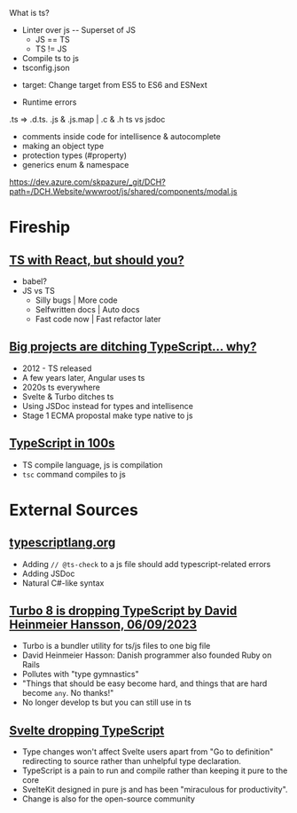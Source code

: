 What is ts?
* Linter over js -- Superset of JS
  * JS == TS
  * TS != JS
* Compile ts to js
*  tsconfig.json
  - target: Change target from ES5 to ES6 and ESNext
* Runtime errors

.ts => .d.ts. .js & .js.map | .c & .h
ts vs jsdoc
  - comments inside code for intellisence & autocomplete
  - making an object type
  - protection types (#property)
  - generics
enum & namespace

https://dev.azure.com/skpazure/_git/DCH?path=/DCH.Website/wwwroot/js/shared/components/modal.js

# Fireship
## [TS with React, but should you?](https://www.youtube.com/watch?v=ydkQlJhodio)
* babel?
* JS vs TS
  - Silly bugs | More code
  - Selfwritten docs | Auto docs
  - Fast code now | Fast refactor later

## [Big projects are ditching TypeScript... why?](https://www.youtube.com/watch?v=5ChkQKUzDCs)
* 2012 - TS released
* A few years later, Angular uses ts
* 2020s ts everywhere
* Svelte & Turbo ditches ts
* Using JSDoc instead for types and intellisence
* Stage 1 ECMA propostal make type native to js

## [TypeScript in 100s](https://www.youtube.com/watch?v=zQnBQ4tB3ZA)
* TS compile language, js is compilation
* `tsc` command compiles to js

# External Sources
## [typescriptlang.org](https://www.typescriptlang.org/)
* Adding `// @ts-check` to a js file should add typescript-related errors
* Adding JSDoc
* Natural C#-like syntax

## [Turbo 8 is dropping TypeScript by David Heinmeier Hansson, 06/09/2023](https://world.hey.com/dhh/turbo-8-is-dropping-typescript-70165c01)
* Turbo is a bundler utility for ts/js files to one big file
* David Heinmeier Hasson: Danish programmer also founded Ruby on Rails
* Pollutes with "type gymnastics"
* "Things that should be easy become hard, and things that are hard become `any`. No thanks!"
* No longer develop ts but you can still use in ts

## [Svelte dropping TypeScript](https://news.ycombinator.com/item?id=35892250)
* Type changes won't affect Svelte users apart from "Go to definition" redirecting to source rather than unhelpful type declaration.
* TypeScript is a pain to run and compile rather than keeping it pure to the core
* SvelteKit designed in pure js and has been "miraculous for productivity".
* Change is also for the open-source community
